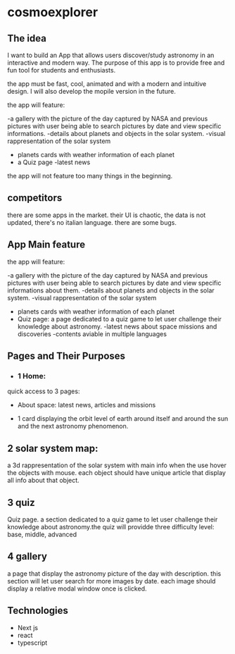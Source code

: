 # cosmoexplorer

## The idea

I want to build an App that allows users discover/study astronomy in an interactive and modern way. 
The purpose of this app is to provide free and fun tool for students and enthusiasts.

the app must be fast, cool, animated and with a modern and intuitive design. I will also develop the mopile version in the future.

the app will feature:

 -a gallery with the picture of the day captured by NASA and previous pictures with user being able to search pictures by date and view specific informations.
 -details about planets and objects in the solar system.
 -visual rappresentation of the solar system
 - planets cards with weather information of each planet
 - a Quiz page
 -latest news

 the app will not feature too many things in the beginning.

## competitors

there are some apps in the market. their UI is chaotic, the data is not updated, there's no italian language. there are some bugs.

## App Main feature

the app will feature:

 -a gallery with the picture of the day captured by NASA and previous pictures with user being able to search pictures by date and view specific informations about them.
 -details about planets and objects in the solar system.
 -visual rappresentation of the solar system
 - planets cards with weather information of each planet
 - Quiz page: a page dedicated to a quiz game to let user challenge their knowledge about astronomy.
 -latest news about space missions and discoveries
 -contents aviable in multiple languages


 ## Pages and Their Purposes

 - ### 1 Home: 



 quick access to 3 pages:

 - About space: latest news, articles and missions

 

 - 1 card  displaying the orbit level of earth around itself and around the sun and the next astronomy phenomenon.

 ## 2 solar system map:

 a 3d rappresentation of the solar system with main info when the use hover the objects with mouse. each object should have unique article that display all info about that object.

 ## 3 quiz

 Quiz page. a section dedicated to a quiz game to let user challenge their knowledge about astronomy.the quiz will providde three difficulty level: base, middle, advanced
 

##  4 gallery
a page that display the astronomy picture of the day with description. this section will let user search for more images by date. each image should display a relative modal window once is clicked.


## Technologies

- Next js
- react
- typescript


